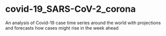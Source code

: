 # covid-19_SARS-CoV-2_corona
An analysis of Covid-19 case time series around the world with projections and forecasts how cases might rise in the week ahead
